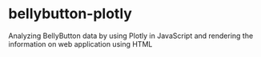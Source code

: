 # bellybutton-plotly
Analyzing BellyButton data by using Plotly in JavaScript and rendering the information on web application using HTML
